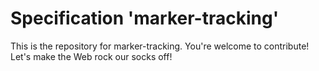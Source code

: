 
# Specification 'marker-tracking'

This is the repository for marker-tracking. You're welcome to contribute! Let's make the Web rock our socks
off!
